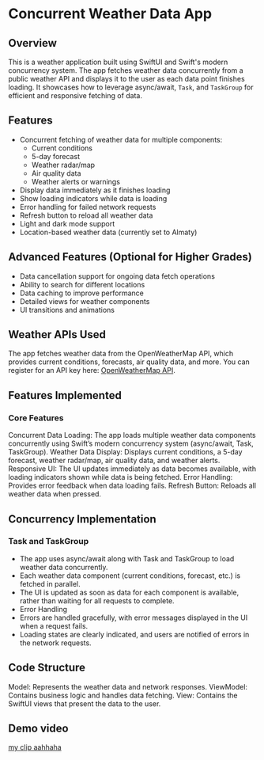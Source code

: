 # Concurrent Weather Data App

## Overview

This is a weather application built using SwiftUI and Swift's modern concurrency system. The app fetches weather data concurrently from a public weather API and displays it to the user as each data point finishes loading. It showcases how to leverage async/await, `Task`, and `TaskGroup` for efficient and responsive fetching of data.

## Features

- Concurrent fetching of weather data for multiple components:
  - Current conditions
  - 5-day forecast
  - Weather radar/map
  - Air quality data
  - Weather alerts or warnings
- Display data immediately as it finishes loading
- Show loading indicators while data is loading
- Error handling for failed network requests
- Refresh button to reload all weather data
- Light and dark mode support
- Location-based weather data (currently set to Almaty)

## Advanced Features (Optional for Higher Grades)

- Data cancellation support for ongoing data fetch operations
- Ability to search for different locations
- Data caching to improve performance
- Detailed views for weather components
- UI transitions and animations

## Weather APIs Used

The app fetches weather data from the OpenWeatherMap API, which provides current conditions, forecasts, air quality data, and more. You can register for an API key here: [OpenWeatherMap API](https://openweathermap.org/api).

## Features Implemented

### Core Features
Concurrent Data Loading: The app loads multiple weather data components concurrently using Swift’s modern concurrency system (async/await, Task, TaskGroup).
Weather Data Display: Displays current conditions, a 5-day forecast, weather radar/map, air quality data, and weather alerts.
Responsive UI: The UI updates immediately as data becomes available, with loading indicators shown while data is being fetched.
Error Handling: Provides error feedback when data loading fails.
Refresh Button: Reloads all weather data when pressed.

## Concurrency Implementation

### Task and TaskGroup
- The app uses async/await along with Task and TaskGroup to load weather data concurrently.
- Each weather data component (current conditions, forecast, etc.) is fetched in parallel.
- The UI is updated as soon as data for each component is available, rather than waiting for all requests to complete.
- Error Handling
- Errors are handled gracefully, with error messages displayed in the UI when a request fails.
- Loading states are clearly indicated, and users are notified of errors in the network requests.

## Code Structure

Model: Represents the weather data and network responses.
ViewModel: Contains business logic and handles data fetching.
View: Contains the SwiftUI views that present the data to the user.


## Demo video 
[my clip aahhaha]([https://drive.google.com/file/d/1IfSC-mr8fB1w5z_hSxVwiYXHIFIjqxQ9/view?usp=share_link])
